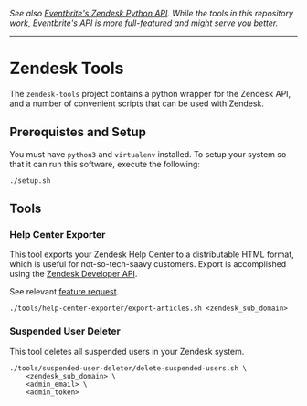 *See also
[Eventbrite's Zendesk Python API](https://github.com/eventbrite/zendesk).
While the tools in this repository work, Eventbrite's API is more full-featured
and might serve you better.*

<hr/>

# Zendesk Tools

The `zendesk-tools` project contains a python wrapper for the Zendesk API, and
a number of convenient scripts that can be used with Zendesk.

## Prerequistes and Setup

You must have `python3` and `virtualenv` installed. To setup your system so
that it can run this software, execute the following:

```
./setup.sh
```

## Tools

### Help Center Exporter

This tool exports your Zendesk Help Center to a distributable HTML format,
which is useful for not-so-tech-saavy customers. Export is accomplished using
the [Zendesk Developer API](https://developer.zendesk.com/).

See relevant [feature request](https://support.zendesk.com/entries/84241-Print-PDF-button-in-Forums).

```
./tools/help-center-exporter/export-articles.sh <zendesk_sub_domain>
```

### Suspended User Deleter

This tool deletes all suspended users in your Zendesk system.

```
./tools/suspended-user-deleter/delete-suspended-users.sh \
    <zendesk_sub_domain> \
    <admin_email> \
    <admin_token>
```
